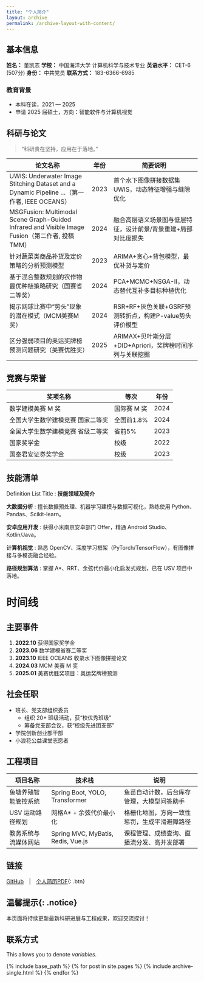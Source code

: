 ```yaml
---
title: "个人简介"
layout: archive
permalink: /archive-layout-with-content/
---
```

## 基本信息

**姓名：** 董凯志
 **学校：** 中国海洋大学 计算机科学与技术专业
 **英语水平：** CET-6 (507分)
 **身份：** 中共党员
 **联系方式：** 183-6366-6985

### 教育背景

- 本科在读，2021 — 2025
- 申请 2025 届硕士，方向：智能软件与计算机视觉

## 科研与论文

> “科研贵在坚持，应用在于落地。”

| 论文名称                                                     | 年份 | 简要说明                                                     |
| ------------------------------------------------------------ | ---- | ------------------------------------------------------------ |
| UWIS: Underwater Image Stitching Dataset and a Dynamic Pipeline …（第一作者, IEEE OCEANS） | 2023 | 首个水下图像拼接数据集 UWIS，动态特征增强与缝隙优化          |
| MSGFusion: Multimodal Scene Graph-Guided Infrared and Visible Image Fusion（第二作者, 投稿TMM） | 2024 | 融合高层语义场景图与低层特征，设计前景/背景重建+局部对比度损失 |
| 针对蔬菜类商品补货及定价策略的分析预测模型                   | 2023 | ARIMA+贪心+背包模型，最优补货与定价                          |
| 基于混合整数规划的农作物最优种植策略研究（国赛省二等奖）     | 2024 | PCA+MCMC+NSGA-II，动态替代互补多目标种植优化                 |
| 揭示网球比赛中“势头”现象的潜在模式（MCM美赛M奖）             | 2024 | RSR+RF+灰色关联+GSRF预测转折点，构建P-value势头评价模型      |
| 区分强弱项目的奥运奖牌榜预测问题研究（美赛优胜奖）           | 2025 | ARIMAX+贝叶斯分层+DID+Apriori，奖牌榜时间序列与关联挖掘      |

## 竞赛与荣誉

| 奖项名称                          | 等次        | 年份 |
| --------------------------------- | ----------- | ---- |
| 数学建模美赛 M 奖                 | 国际赛 M 奖 | 2024 |
| 全国大学生数学建模竞赛 国家二等奖 | 全国前1.8%  | 2024 |
| 全国大学生数学建模竞赛 省级二等奖 | 省前5%      | 2023 |
| 国家奖学金                        | 校级        | 2022 |
| 国泰君安证券奖学金                | 校级        | 2023 |

## 技能清单

Definition List Title
 :   **技能领域及简介**

**大数据分析**
 :   擅长数据预处理、机器学习建模与数据可视化，熟练使用 Python、Pandas、Scikit-learn。

**安卓应用开发**
 :   获得小米南京安卓部门 Offer，精通 Android Studio、Kotlin/Java。

**计算机视觉**
 :   熟悉 OpenCV、深度学习框架（PyTorch/TensorFlow），有图像拼接与多模态融合经验。

**路径规划算法**
 :   掌握 A*、RRT、余弦代价最小化启发式规划，已在 USV 项目中落地。

# 时间线

## 主要事件

1. **2022.10** 获得国家奖学金
2. **2023.06** 数学建模省赛二等奖
3. **2023.10** IEEE OCEANS 收录水下图像拼接论文
4. **2024.03** MCM 美赛 M 奖
5. **2025.01** 美赛优胜奖项目：奥运奖牌榜预测

## 社会任职

- 班长、党支部组织委员
  - 组织 20+ 班级活动，获“校优秀班级”
  - 筹备党支部会议，获“校级先进团支部”
- 学院创新创业部干部
- 小浪花公益课堂志愿者

## 工程项目

| 项目名称             | 技术栈                             | 说明                                         |
| -------------------- | ---------------------------------- | -------------------------------------------- |
| 鱼塘养殖智能管控系统 | Spring Boot, YOLO, Transformer     | 鱼苗自动计数，后台库存管理，大模型问答助手   |
| USV 运动路径规划     | 网格A* + 余弦代价最小化            | 格栅化地图，方向一致性惩罚，生成平滑避障路径 |
| 教务系统与流媒体网站 | Spring MVC, MyBatis, Redis, Vue.js | 课程管理、成绩查询、直播流分发、高并发部署   |

## 链接

[GitHub](https://github.com/your-github) | [个人简历PDF](https://chatgpt.com/g/g-p-684db796a5508191a1277b600188e289-woa/c/68398348-ced4-800c-bbd0-282433e9d88e#){: .btn}

## 温馨提示{: .notice}

本页面将持续更新最新科研进展与工程成果，欢迎交流探讨！

## 联系方式

This allows you to denote <var>variables</var>.

{% include base_path %}
{% for post in site.pages %}
{% include archive-single.html %}
{% endfor %}